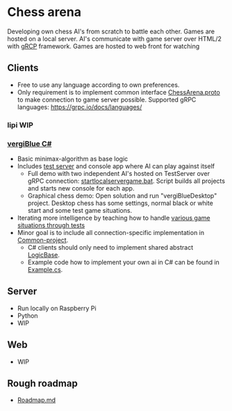 # Chess arena
Developing own chess AI's from scratch to battle each other. Games are hosted on a local server. AI's communicate with game server over HTML/2 with [gRCP](https://grpc.io/) framework. Games are hosted to web front for watching


## Clients
* Free to use any language according to own preferences.
* Only requirement is to implement common interface [ChessArena.proto](Server/ChessArena.proto) to make connection to game server possible. Supported gRPC languages: https://grpc.io/docs/languages/

### lipi WIP

### [vergiBlue C#](Clients/vergiBlue)
* Basic minimax-algorithm as base logic
* Includes [test server](Clients/vergiBlue/TestServer/) and console app where AI can play against itself
	* Full demo with two independent AI's hosted on TestServer over gRPC connection: [startlocalservergame.bat](Clients/vergiBlue/startlocalservergame.bat). Script builds all projects and starts new console for each app.
	* Graphical chess demo: Open solution and run "vergiBlueDesktop" project. Desktop chess has some settings, normal black or white start and some test game situations.
* Iterating more intelligence by teaching how to handle [various game situations through tests](Clients/vergiBlue/vergiBlueTests/)
* Minor goal is to include all connection-specific implementation in [Common-project](Clients/vergiBlue/CommonNetStandard/). 
	* C# clients should only need to implement shared abstract [LogicBase](Clients/vergiBlue/CommonNetStandard/Client/LogicBase.cs).
	* Example code how to implement your own ai in C# can be found in [Example.cs](Clients/vergiBlue/CommonNetStandard/Example.cs).


## Server
* Run locally on Raspberry Pi
* Python
* WIP


## Web
* WIP


## Rough roadmap
* [Roadmap.md](./Roadmap.md)
